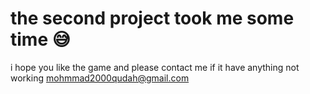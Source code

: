 # the second project took me some time 😅

i hope you like the game and please contact me if it have anything not working [mohmmad2000qudah@gmail.com](mohmmad2000qudah@gmail.com)